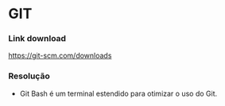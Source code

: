 # GIT
### **Link download**
https://git-scm.com/downloads

### Resolução
 - Git Bash é um terminal estendido para otimizar o uso do Git.
